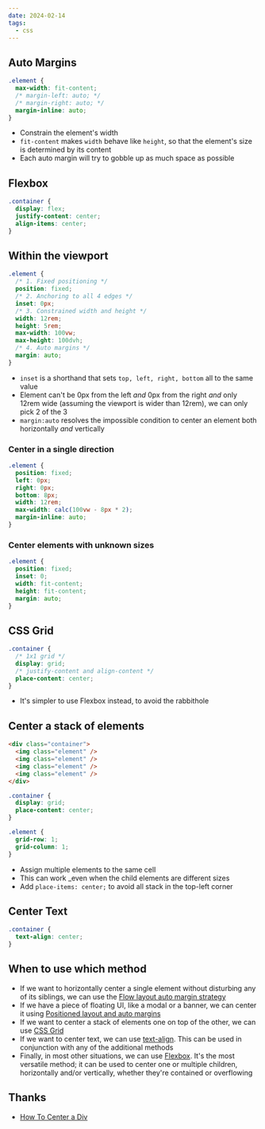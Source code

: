 ```yaml
---
date: 2024-02-14
tags:
  - css
---
```


## Auto Margins

```css
.element {
  max-width: fit-content;
  /* margin-left: auto; */
  /* margin-right: auto; */
  margin-inline: auto;
}
```

- Constrain the element's width
- `fit-content` makes `width` behave like `height`, so that the element's size is determined by its content
- Each auto margin will try to gobble up as much space as possible

## Flexbox

```css
.container {
  display: flex;
  justify-content: center;
  align-items: center;
}
```

## Within the viewport

```css
.element {
  /* 1. Fixed positioning */
  position: fixed;
  /* 2. Anchoring to all 4 edges */
  inset: 0px;
  /* 3. Constrained width and height */
  width: 12rem;
  height: 5rem;
  max-width: 100vw;
  max-height: 100dvh;
  /* 4. Auto margins */
  margin: auto;
}
```

- `inset` is a shorthand that sets `top, left, right, bottom` all to the same value
- Element can't be 0px from the left *and* 0px from the right *and* only 12rem wide (assuming the viewport is wider than 12rem), we can only pick 2 of the 3
- `margin:auto` resolves the impossible condition to center an element both horizontally *and* vertically

### Center in a single direction

```css
.element {
  position: fixed;
  left: 0px;
  right: 0px;
  bottom: 8px;
  width: 12rem;
  max-width: calc(100vw - 8px * 2);
  margin-inline: auto;
}
```

### Center elements with unknown sizes

```css
.element {
  position: fixed;
  inset: 0;
  width: fit-content;
  height: fit-content;
  margin: auto;
}
```

## CSS Grid

```css
.container {
  /* 1x1 grid */
  display: grid;
  /* justify-content and align-content */
  place-content: center;
}
```

- It's simpler to use Flexbox instead, to avoid the rabbithole

## Center a stack of elements

```html
<div class="container">
  <img class="element" />
  <img class="element" />
  <img class="element" />
  <img class="element" />
</div>
```

```css
.container {
  display: grid;
  place-content: center;
}

.element {
  grid-row: 1;
  grid-column: 1;
}
```

- Assign multiple elements to the same cell
- This can work _even when the child elements are different sizes
- Add `place-items: center;` to avoid all stack in the top-left corner

## Center Text

```css
.container {
  text-align: center;
}
```

## When to use which method

- If we want to horizontally center a single element without disturbing any of its siblings, we can use the [Flow layout auto margin strategy](https://www.joshwcomeau.com/css/center-a-div/#centering-with-auto-margins)
- If we have a piece of floating UI, like a modal or a banner, we can center it using [Positioned layout and auto margins](https://www.joshwcomeau.com/css/center-a-div/#centering-within-the-viewport)
- If we want to center a stack of elements one on top of the other, we can use [CSS Grid](https://www.joshwcomeau.com/css/center-a-div/#centering-a-stack-of-elements)
- If we want to center text, we can use [text-align](https://www.joshwcomeau.com/css/center-a-div/#centering-text). This can be used in conjunction with any of the additional methods
- Finally, in most other situations, we can use [Flexbox](https://www.joshwcomeau.com/css/center-a-div/#centering-with-flexbox). It's the most versatile method; it can be used to center one or multiple children, horizontally and/or vertically, whether they're contained or overflowing

## Thanks

- [How To Center a Div](https://www.joshwcomeau.com/css/center-a-div/)
